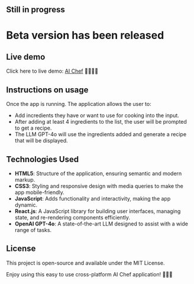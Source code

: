 ## Still in progress
# Beta version has been released 

## Live demo

Click here to live demo: [AI Chef](https://cdmain.github.io/ai-chef/) 🤖🧑‍🍳🚀

## Instructions on usage

Once the app is running. The application allows the user to:

- Add incredients they have or want to use for cooking into the input.
- After adding at least 4 ingredients to the list, the user will be prompted to get a recipe.
- The LLM GPT-4o will use the ingredients added and generate a recipe that will be displayed.

## Technologies Used

- **HTML5**: Structure of the application, ensuring semantic and modern markup.
- **CSS3**: Styling and responsive design with media queries to make the app mobile-friendly.
- **JavaScript**: Adds functionality and interactivity, making the app dynamic.
- **React.js**: A JavaScript library for building user interfaces, managing state, and re-rendering components efficiently.
- **OpenAI GPT-4o**: A state-of-the-art LLM designed to assist with a wide range of tasks.

## License
This project is open-source and available under the MIT License.

Enjoy using this easy to use cross-platform AI Chef application! 🤖🧑‍🍳
